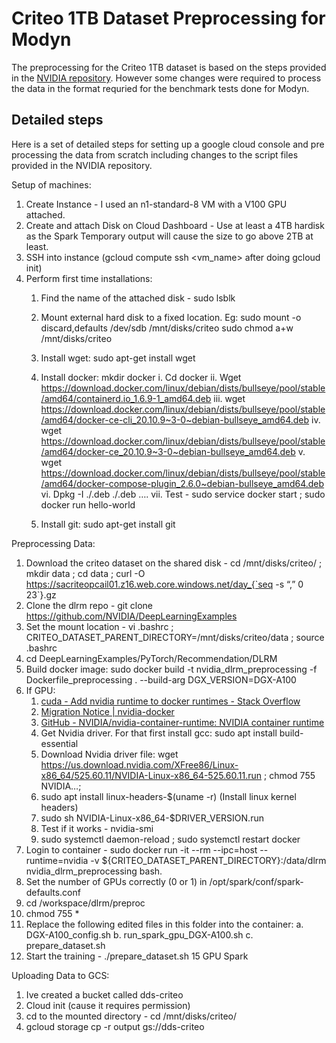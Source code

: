 # Criteo 1TB Dataset Preprocessing for Modyn

The preprocessing for the Criteo 1TB dataset is based on the steps provided in the [NVIDIA repository](https://github.com/NVIDIA/DeepLearningExamples/blob/master/PyTorch/Recommendation/DLRM/README.md). However some changes were required to process the data in the format requried for the benchmark tests done for Modyn.


## Detailed steps
Here is a set of detailed steps for setting up a google cloud console and pre processing the data from scratch including changes to the script files provided in the NVIDIA repository.


Setup of machines:
1. Create Instance - I used an n1-standard-8 VM with a V100 GPU attached.
2. Create and attach Disk on Cloud Dashboard - Use at least a 4TB hardisk as the Spark Temporary output will cause the size to go above 2TB at least.
3. SSH into instance (gcloud compute ssh <vm_name> after doing gcloud init)
4. Perform first time installations:
	1. Find the name of the attached disk - sudo lsblk
    2. Mount external hard disk to a fixed location. Eg: sudo mount -o discard,defaults /dev/sdb /mnt/disks/criteo
sudo chmod a+w /mnt/disks/criteo
	3. Install wget: sudo apt-get install wget
	4. Install docker: mkdir docker
		i. Cd docker
		ii. Wget https://download.docker.com/linux/debian/dists/bullseye/pool/stable/amd64/containerd.io_1.6.9-1_amd64.deb
		iii. wget https://download.docker.com/linux/debian/dists/bullseye/pool/stable/amd64/docker-ce-cli_20.10.9~3-0~debian-bullseye_amd64.deb
		iv. wget https://download.docker.com/linux/debian/dists/bullseye/pool/stable/amd64/docker-ce_20.10.9~3-0~debian-bullseye_amd64.deb
		v. wget https://download.docker.com/linux/debian/dists/bullseye/pool/stable/amd64/docker-compose-plugin_2.6.0~debian-bullseye_amd64.deb
		vi. Dpkg -I ./<file>.deb ./<file>.deb ….
		vii. Test - sudo service docker start ; sudo docker run hello-world

	5. Install git: sudo apt-get install git


Preprocessing Data:
1. Download the criteo dataset on the shared disk - cd /mnt/disks/criteo/ ; mkdir data ; cd data ; curl -O https://sacriteopcail01.z16.web.core.windows.net/day_{`seq -s “,” 0 23`}.gz
2. Clone the dlrm repo - git clone https://github.com/NVIDIA/DeepLearningExamples
3. Set the mount location - vi .bashrc ; CRITEO_DATASET_PARENT_DIRECTORY=/mnt/disks/criteo/data ; source .bashrc
4. cd DeepLearningExamples/PyTorch/Recommendation/DLRM
5. Build docker image: sudo docker build -t nvidia_dlrm_preprocessing -f Dockerfile_preprocessing . --build-arg DGX_VERSION=DGX-A100
6. If GPU: 
	1. [cuda - Add nvidia runtime to docker runtimes - Stack Overflow](https://stackoverflow.com/questions/59008295/add-nvidia-runtime-to-docker-runtimes)
	2. [Migration Notice | nvidia-docker](https://nvidia.github.io/nvidia-docker/)
	3. [GitHub - NVIDIA/nvidia-container-runtime: NVIDIA container runtime](https://github.com/nvidia/nvidia-container-runtime#daemon-configuration-file)
	4. Get Nvidia driver. For that first install gcc: sudo apt install build-essential
	5. Download Nvidia driver file: wget https://us.download.nvidia.com/XFree86/Linux-x86_64/525.60.11/NVIDIA-Linux-x86_64-525.60.11.run ; chmod 755 NVIDIA…;
	6. sudo apt install linux-headers-$(uname -r) (Install linux kernel headers)
	7. sudo sh NVIDIA-Linux-x86_64-$DRIVER_VERSION.run
	8. Test if it works - nvidia-smi
	9. sudo systemctl daemon-reload ; sudo systemctl restart docker
7. Login to container - sudo docker run -it --rm --ipc=host --runtime=nvidia -v ${CRITEO_DATASET_PARENT_DIRECTORY}:/data/dlrm nvidia_dlrm_preprocessing bash. 
8. Set the number of GPUs correctly (0 or 1) in /opt/spark/conf/spark-defaults.conf
9. cd /workspace/dlrm/preproc
10. chmod 755 *
11. Replace the following edited files in this folder into the container:
    a. DGX-A100_config.sh
    b. run_spark_gpu_DGX-A100.sh
    c. prepare_dataset.sh
12. Start the training - ./prepare_dataset.sh 15 GPU Spark

Uploading Data to GCS:
1. Ive created a bucket called dds-criteo
2. Cloud init (cause it requires permission)
3. cd to the mounted directory - cd /mnt/disks/criteo/
3. gcloud storage cp -r output gs://dds-criteo